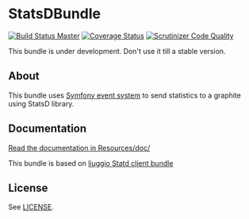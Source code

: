 # StatsDBundle

[![Build Status Master](https://travis-ci.org/octante/StatsDBundle.svg?branch=master)](https://travis-ci.org/octante/StatsDBundle)
[![Coverage Status](https://coveralls.io/repos/octante/StatsDBundle/badge.svg?branch=master&service=github)](https://coveralls.io/github/octante/StatsDBundle?branch=master)
[![Scrutinizer Code Quality](https://scrutinizer-ci.com/g/octante/StatsDBundle/badges/quality-score.png?b=master)](https://scrutinizer-ci.com/g/octante/StatsDBundle/?branch=master)

This bundle is under development. Don't use it till a stable version.

## About ##

This bundle uses [Symfony event system](http://symfony.com/doc/current/components/console/events.html) to send statistics to a graphite using StatsD library.

## Documentation ##

[Read the documentation in Resources/doc/](https://github.com/octante/StatsDBundle/blob/master/Resources/doc/index.md)

This bundle is based on [liuggio Statd client bundle](https://github.com/liuggio/StatsDClientBundle)

## License ##

See [LICENSE](https://github.com/octante/StatsDBundle/blob/master/LICENSE).
